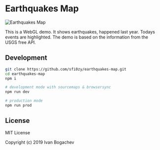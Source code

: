 # Earthquakes Map

![Earthquakes Map](https://raw.githubusercontent.com/sfi0zy/earthquakes-map/master/Screenshot%20-%20v1.0.0-alpha.3.jpg)

This is a WebGL demo. It shows earthquakes, happened last year. Todays events are highlighted. The demo is based on the information from the USGS free API.


## Development
```sh
git clone https://github.com/sfi0zy/earthquakes-map.git
cd earthquakes-map
npm i

# development mode with sourcemaps & browsersync
npm run dev

# production mode
npm run prod
```

## License

MIT License

Copyright (c) 2019 Ivan Bogachev

